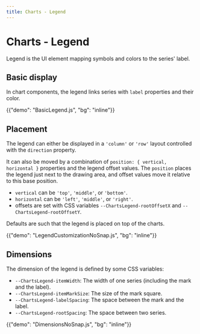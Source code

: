 ```yaml
---
title: Charts - Legend
---
```


# Charts - Legend

<p class="description">Legend is the UI element mapping symbols and colors to the series' label.</p>

## Basic display

In chart components, the legend links series with `label` properties and their color.

{{"demo": "BasicLegend.js", "bg": "inline"}}

## Placement

The legend can either be displayed in a `'column'` or `'row'` layout controlled with the `direction` property.

It can also be moved by a combination of `position: { vertical, horizontal }` properties and the legend offset values.
The `position` places the legend just next to the drawing area, and offset values move it relative to this base position.

- `vertical` can be `'top'`, `'middle'`, or `'bottom'`.
- `horizontal` can be `'left'`, `'middle'`, or `'right'`.
- offsets are set with CSS variables `--ChartsLegend-rootOffsetX` and `--ChartsLegend-rootOffsetY`.

Defaults are such that the legend is placed on top of the charts.

{{"demo": "LegendCustomizationNoSnap.js", "bg": "inline"}}

## Dimensions

The dimension of the legend is defined by some CSS variables:

- `--ChartsLegend-itemWidth`: The width of one series (including the mark and the label).
- `--ChartsLegend-itemMarkSize`: The size of the mark square.
- `--ChartsLegend-labelSpacing`: The space between the mark and the label.
- `--ChartsLegend-rootSpacing`: The space between two series.

{{"demo": "DimensionsNoSnap.js", "bg": "inline"}}
